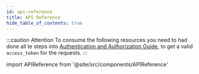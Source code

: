 ```yaml
---
id: api-reference
title: API Reference
hide_table_of_contents: true
---
```


:::caution Attention
To consume the following resources you need to had done all te steps into [Authentication and Authorization Guide](/one-click/guides/oauth2-flow), to get a valid `access_token` for the requests.
:::

import APIReference from '@site/src/components/APIReference'

<APIReference url="/picpay-docs-digital-payments/en/swagger/picpay-1-click-en.json" />